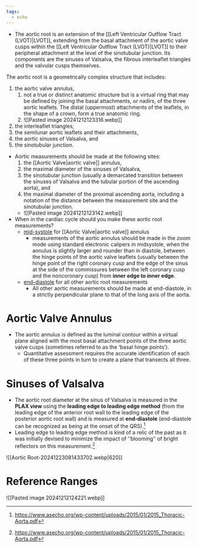 ```yaml
---
tags:
  - echo
---
```


- The aortic root is an extension of the [[Left Ventricular Outflow Tract (LVOT)|LVOT]], extending from the basal attachment of the aortic valve cusps within the [[Left Ventricular Outflow Tract (LVOT)|LVOT]] to their peripheral attachment at the level of the sinotubular junction. Its components are the sinuses of Valsalva, the fibrous interleaflet triangles and the valvular cusps themselves.

The aortic root is a geometrically complex structure that includes:
1. the aortic valve annulus,
	1. not a true or distinct anatomic structure but is a virtual ring that may be defined by joining the basal attachments, or nadirs, of the three aortic leaflets. The distal (uppermost) attachments of the leaflets, in the shape of a crown, form a true anatomic ring.
	2. ![[Pasted image 20241212123316.webp]]
2. the interleaflet triangles,
3. the semilunar aortic leaflets and their attachments,
4. the aortic sinuses of Valsalva, and
5. the sinotubular junction.


- Aortic measurements should be made at the following sites: 
	1. the [[Aortic Valve|aortic valve]] annulus,
	2. the maximal diameter of the sinuses of Valsalva,
	3. the sinotubular junction (usually a demarcated transition between the sinuses of Valsalva and the tubular portion of the ascending aorta), and 
	4. the maximal diameter of the proximal ascending aorta, including a notation of the distance between the measurement site and the sinotubular junction.
	- ![[Pasted image 20241212123142.webp]]
- When in the cardiac cycle should you make these aortic root measurements?
	- <u>mid-systole</u> for [[Aortic Valve|aortic valve]] annulus
		- measurements of the aortic annulus should be made in the zoom mode using standard electronic calipers in midsystole, when the annulus is slightly larger and rounder than in diastole, between the hinge points of the aortic valve leaflets (usually between the hinge point of the right coronary cusp and the edge of the sinus at the side of the commissures between the left coronary cusp and the noncoronary cusp) from **inner edge to inner edge**. 
	- <u>end-diastole</u> for all other aortic root measurements
		- All other aortic measurements should be made at end-diastole, in a strictly perpendicular plane to that of the long axis of the aorta.

# Aortic Valve Annulus

- The aortic annulus is defined as the luminal contour within a virtual plane aligned with the most basal attachment points of the three aortic valve cusps (sometimes referred to as the ‘basal hinge points’). 
	- Quantitative assessment requires the accurate identification of each of these three points in turn to create a plane that transects all three.

# Sinuses of Valsalva

- The aortic root diameter at the sinus of Valsalva is measured in the **PLAX view** using the **leading edge to leading edge method** (from the leading edge of the anterior root wall to the leading edge of the posterior aortic root wall) and is measured at **end-diastole** (end-diastole can be recognized as being at the onset of the QRS).[^ase-aorta]
- Leading edge to leading edge method is kind of a relic of the past as it was initially devised to minimize the impact of ‘‘blooming’’ of bright reflectors on this measurement.[^ase-aorta]

![[Aortic Root-20241223081433702.webp|620]]

# Reference Ranges

![[Pasted image 20241212124221.webp]]


[^ase-aorta]: https://www.asecho.org/wp-content/uploads/2015/01/2015_Thoracic-Aorta.pdf
